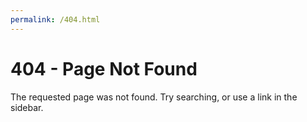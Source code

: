 ```yaml
---
permalink: /404.html
---
```

# 404 - Page Not Found
The requested page was not found.  Try searching, or use a link in the sidebar.
